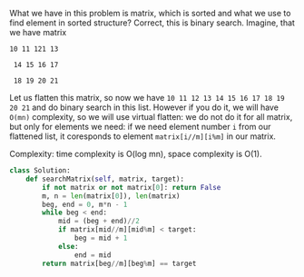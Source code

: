 What we have in this problem is matrix, which is sorted and what we use to find element in sorted structure? Correct, this is binary search. Imagine, that we have matrix

`10 11 121 13`

` 14 15 16 17`

` 18 19 20 21`

Let us flatten this matrix, so now we have `10 11 12 13 14 15 16 17 18 19 20 21` and do binary search in this list. However if you do it, we will have `O(mn)` complexity, so we will use virtual flatten: we do not do it for all matrix, but only for elements we need: if we need element number `i` from our flattened list, it coresponds to element `matrix[i//m][i%m]` in our matrix.

Complexity: time complexity is O(log mn), space complexity is O(1).

```python
class Solution:
    def searchMatrix(self, matrix, target):
        if not matrix or not matrix[0]: return False
        m, n = len(matrix[0]), len(matrix)
        beg, end = 0, m*n - 1
        while beg < end:
            mid = (beg + end)//2
            if matrix[mid//m][mid%m] < target:
                beg = mid + 1
            else:
                end = mid
        return matrix[beg//m][beg%m] == target
```
